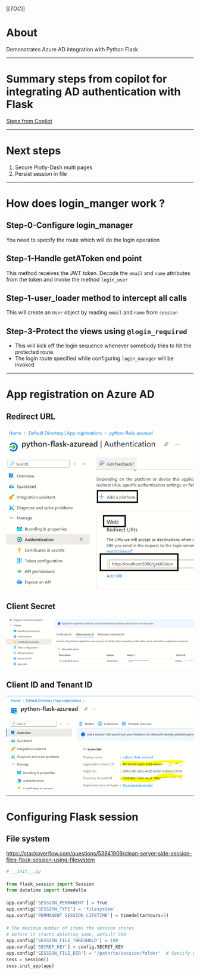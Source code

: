 [[_TOC_]]

# About
Demonstrates Azure AD integration with Python Flask

---

# Summary steps from copilot for integrating AD authentication with Flask
[Steps from Copilot](docs/copilot.md)

----

# Next steps
1. Secure Plotly-Dash multi pages
1. Persist session in file

----

# How does login_manger work ?

## Step-0-Configure login_manager
You need to specify the route which will do the login operation

## Step-1-Handle getAToken end point

This method receives the JWT token. Decode the `email` and `name` attributes from the token and invoke the method `login_user` 

## Step-1-user_loader method to intercept all calls

This will create an `User` object by reading `email` and `name` from `session`

## Step-3-Protect the views using `@login_required`

- This will kick off the login sequence whenever somebody tries to hit the protected route. 
- The login route specified while configuring `login_manager` will be invoked

---

# App registration on Azure AD

## Redirect URL
![alt text](docs/images/azure_app_registration.png)

## Client Secret

![alt text](docs/images/client_secret.png)

## Client ID and Tenant ID

![alt text](docs/images/client_id.png)

---

# Configuring Flask session

## File system 
https://stackoverflow.com/questions/53841909/clean-server-side-session-files-flask-session-using-filesystem

```python
# __init__.py

from flask_session import Session
from datetime import timedelta

app.config['SESSION_PERMANENT'] = True
app.config['SESSION_TYPE'] = 'filesystem'
app.config['PERMANENT_SESSION_LIFETIME'] = timedelta(hours=5)

# The maximum number of items the session stores 
# before it starts deleting some, default 500
app.config['SESSION_FILE_THRESHOLD'] = 100  
app.config['SECRET_KEY'] = config.SECRET_KEY
app.config['SESSION_FILE_DIR'] = '/path/to/session/folder'  # Specify your folder path here
sess = Session()
sess.init_app(app)
```

